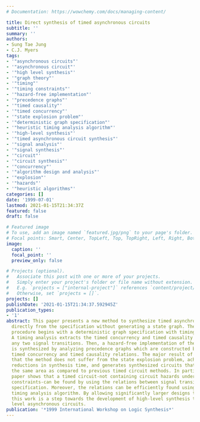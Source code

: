 ```yaml
---
# Documentation: https://wowchemy.com/docs/managing-content/

title: Direct synthesis of timed asynchronous circuits
subtitle: ''
summary: ''
authors:
- Sung Tae Jung
- C.J. Myers
tags:
- '"asynchronous circuits"'
- '"asynchronous circuit"'
- '"high level synthesis"'
- '"graph theory"'
- '"timing"'
- '"timing constraints"'
- '"hazard-free implementation"'
- '"precedence graphs"'
- '"timed causality"'
- '"timed concurrency"'
- '"state explosion problem"'
- '"deterministic graph specification"'
- '"heuristic timing analysis algorithm"'
- '"high-level synthesis"'
- '"timed asynchronous circuit synthesis"'
- '"signal analysis"'
- '"signal synthesis"'
- '"circuit"'
- '"circuit synthesis"'
- '"concurrency"'
- '"algorithm design and analysis"'
- '"explosion"'
- '"hazards"'
- '"heuristic algorithms"'
categories: []
date: '1999-07-01'
lastmod: 2021-01-15T21:34:37Z
featured: false
draft: false

# Featured image
# To use, add an image named `featured.jpg/png` to your page's folder.
# Focal points: Smart, Center, TopLeft, Top, TopRight, Left, Right, BottomLeft, Bottom, BottomRight.
image:
  caption: ''
  focal_point: ''
  preview_only: false

# Projects (optional).
#   Associate this post with one or more of your projects.
#   Simply enter your project's folder or file name without extension.
#   E.g. `projects = ["internal-project"]` references `content/project/deep-learning/index.md`.
#   Otherwise, set `projects = []`.
projects: []
publishDate: '2021-01-15T21:34:37.592945Z'
publication_types:
- '1'
abstract: This paper presents a new method to synthesize timed asynchronous circuits
  directly from the specification without generating a state graph. The synthesis
  procedure begins with a deterministic graph specification with timing constraints.
  A timing analysis extracts the timed concurrency and timed causality relations between
  any two signal transitions. Then, a hazard-free implementation of the specification
  is synthesized by analyzing precedence graphs which are constructed by using the
  timed concurrency and timed causality relations. The major result of this work is
  that the method does not suffer from the state explosion problem, achieves significant
  reductions in synthesis time, and generates synthesized circuits that have nearly
  the same area as compared to previous timed circuit methods. In particular, this
  paper shows that a timed circuit-not containing circuit hazards under given timing
  constraints-can be found by using the relations between signal transitions of the
  specification. Moreover, the relations can be efficiently found using a heuristic
  timing analysis algorithm. By allowing significantly larger designs to be synthesized,
  this work is a step towards the development of high-level synthesis tools for system
  level asynchronous circuits.
publication: '*1999 International Workshop on Logic Synthesis*'
---
```

